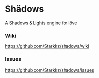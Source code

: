 # Shädows
A Shadows & Lights engine for löve
### Wiki
https://github.com/Starkkz/shadows/wiki
### Issues
https://github.com/Starkkz/shadows/issues

